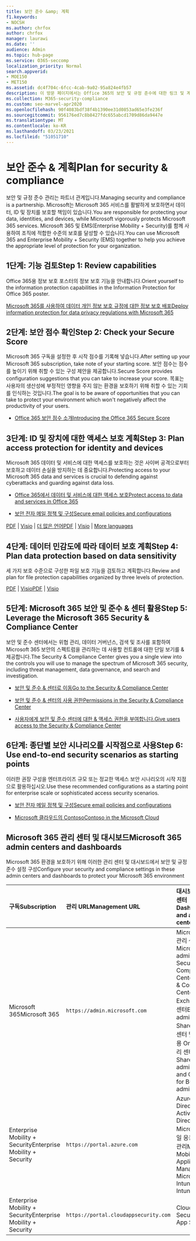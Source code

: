```yaml
---
title: 보안 준수 &amp; 계획
f1.keywords:
- NOCSH
ms.author: chrfox
author: chrfox
manager: laurawi
ms.date: ''
audience: Admin
ms.topic: hub-page
ms.service: O365-seccomp
localization_priority: Normal
search.appverid:
- MOE150
- MET150
ms.assetid: dc4f704c-6fcc-4cab-9a02-95a824e4fb57
description: 이 방문 페이지에서는 Office 365의 보안 및 규정 준수에 대한 링크 및 계획 정보를 제공합니다.
ms.collection: M365-security-compliance
ms.custom: seo-marvel-apr2020
ms.openlocfilehash: 90f4083bdf38f4b1390ee31d0853ad65e3fe236f
ms.sourcegitcommit: 956176ed7c8b8427fdc655abcd1709d86da9447e
ms.translationtype: MT
ms.contentlocale: ko-KR
ms.lasthandoff: 03/23/2021
ms.locfileid: "51051710"
---
```

# <a name="plan-for-security-amp-compliance"></a><span data-ttu-id="edfa4-103">보안 준수 &amp; 계획</span><span class="sxs-lookup"><span data-stu-id="edfa4-103">Plan for security &amp; compliance</span></span>

<span data-ttu-id="edfa4-104">보안 및 규정 준수 관리는 파트너 관계입니다.</span><span class="sxs-lookup"><span data-stu-id="edfa4-104">Managing security and compliance is a partnership.</span></span> <span data-ttu-id="edfa4-105">Microsoft는 Microsoft 365 서비스를 활발하게 보호하면서 데이터, ID 및 장치를 보호할 책임이 있습니다.</span><span class="sxs-lookup"><span data-stu-id="edfa4-105">You are responsible for protecting your data, identities, and devices, while Microsoft vigorously protects Microsoft 365 services.</span></span> <span data-ttu-id="edfa4-106">Microsoft 365 및 EMS(Enterprise Mobility + Security)를 함께 사용하여 조직에 적합한 수준의 보호를 달성할 수 있습니다.</span><span class="sxs-lookup"><span data-stu-id="edfa4-106">You can use Microsoft 365 and Enterprise Mobility + Security (EMS) together to help you achieve the appropriate level of protection for your organization.</span></span>
  
## <a name="step-1-review-capabilities"></a><span data-ttu-id="edfa4-107">1단계: 기능 검토</span><span class="sxs-lookup"><span data-stu-id="edfa4-107">Step 1: Review capabilities</span></span>

<span data-ttu-id="edfa4-108">Office 365용 정보 보호 포스터의 정보 보호 기능을 안내합니다.</span><span class="sxs-lookup"><span data-stu-id="edfa4-108">Orient yourself to the information protection capabilities in the Information Protection for Office 365 poster.</span></span> 
  
[<span data-ttu-id="edfa4-109">Microsoft 365를 사용하여 데이터 개인 정보 보호 규정에 대한 정보 보호 배포</span><span class="sxs-lookup"><span data-stu-id="edfa4-109">Deploy information protection for data privacy regulations with Microsoft 365</span></span>](../solutions/information-protection-deploy.md?view=o365-worldwide)
  
## <a name="step-2-check-your-secure-score"></a><span data-ttu-id="edfa4-110">2단계: 보안 점수 확인</span><span class="sxs-lookup"><span data-stu-id="edfa4-110">Step 2: Check your Secure Score</span></span>

<span data-ttu-id="edfa4-111">Microsoft 365 구독을 설정한 후 시작 점수를 기록해 넣습니다.</span><span class="sxs-lookup"><span data-stu-id="edfa4-111">After setting up your Microsoft 365 subscription, take note of your starting score.</span></span> <span data-ttu-id="edfa4-112">보안 점수는 점수를 높이기 위해 취할 수 있는 구성 제안을 제공합니다.</span><span class="sxs-lookup"><span data-stu-id="edfa4-112">Secure Score provides configuration suggestions that you can take to increase your score.</span></span> <span data-ttu-id="edfa4-113">목표는 사용자의 생산성에 부정적인 영향을 주지 않는 환경을 보호하기 위해 취할 수 있는 기회를 인식하는 것입니다.</span><span class="sxs-lookup"><span data-stu-id="edfa4-113">The goal is to be aware of opportunities that you can take to protect your environment which won't negatively affect the productivity of your users.</span></span>
  
- [<span data-ttu-id="edfa4-114">Office 365 보안 점수 소개</span><span class="sxs-lookup"><span data-stu-id="edfa4-114">Introducing the Office 365 Secure Score</span></span>](../security/defender/microsoft-secure-score.md)
    
## <a name="step-3-plan-access-protection-for-identity-and-devices"></a><span data-ttu-id="edfa4-115">3단계: ID 및 장치에 대한 액세스 보호 계획</span><span class="sxs-lookup"><span data-stu-id="edfa4-115">Step 3: Plan access protection for identity and devices</span></span>

<span data-ttu-id="edfa4-116">Microsoft 365 데이터 및 서비스에 대한 액세스를 보호하는 것은 사이버 공격으로부터 보호하고 데이터 손실을 방지하는 데 중요합니다.</span><span class="sxs-lookup"><span data-stu-id="edfa4-116">Protecting access to your Microsoft 365 data and services is crucial to defending against cyberattacks and guarding against data loss.</span></span>
  
- [<span data-ttu-id="edfa4-117">Office 365에서 데이터 및 서비스에 대한 액세스 보호</span><span class="sxs-lookup"><span data-stu-id="edfa4-117">Protect access to data and services in Office 365</span></span>](protect-access-to-data-and-services.md)
    
- [<span data-ttu-id="edfa4-118">보안 전자 메일 정책 및 구성</span><span class="sxs-lookup"><span data-stu-id="edfa4-118">Secure email policies and configurations</span></span>](../security/defender-365-security/secure-email-recommended-policies.md)
    
<span data-ttu-id="edfa4-119">[PDF](https://go.microsoft.com/fwlink/p/?linkid=841656) | [Visio](https://go.microsoft.com/fwlink/p/?linkid=841657) | [더 많은 언어](https://www.microsoft.com/download/details.aspx?id=55032)</span><span class="sxs-lookup"><span data-stu-id="edfa4-119">[PDF](https://go.microsoft.com/fwlink/p/?linkid=841656) | [Visio](https://go.microsoft.com/fwlink/p/?linkid=841657) | [More languages](https://www.microsoft.com/download/details.aspx?id=55032)</span></span>
  
## <a name="step-4-plan-data-protection-based-on-data-sensitivity"></a><span data-ttu-id="edfa4-120">4단계: 데이터 민감도에 따라 데이터 보호 계획</span><span class="sxs-lookup"><span data-stu-id="edfa4-120">Step 4: Plan data protection based on data sensitivity</span></span>

<span data-ttu-id="edfa4-121">세 가지 보호 수준으로 구성한 파일 보호 기능을 검토하고 계획합니다.</span><span class="sxs-lookup"><span data-stu-id="edfa4-121">Review and plan for file protection capabilities organized by three levels of protection.</span></span>
  
<span data-ttu-id="edfa4-122">[PDF](https://download.microsoft.com/download/7/8/9/789645A5-BD10-4541-BC33-F8D1EFF5E911/MSFT_cloud_architecture_O365%20file%20protection.pdf) | [Visio](https://download.microsoft.com/download/7/8/9/789645A5-BD10-4541-BC33-F8D1EFF5E911/MSFT_cloud_architecture_O365%20file%20protection.vsdx)</span><span class="sxs-lookup"><span data-stu-id="edfa4-122">[PDF](https://download.microsoft.com/download/7/8/9/789645A5-BD10-4541-BC33-F8D1EFF5E911/MSFT_cloud_architecture_O365%20file%20protection.pdf) | [Visio](https://download.microsoft.com/download/7/8/9/789645A5-BD10-4541-BC33-F8D1EFF5E911/MSFT_cloud_architecture_O365%20file%20protection.vsdx)</span></span>
  
## <a name="step-5-leverage-the-microsoft-365-security-amp-compliance-center"></a><span data-ttu-id="edfa4-123">5단계: Microsoft 365 보안 및 준수 &amp; 센터 활용</span><span class="sxs-lookup"><span data-stu-id="edfa4-123">Step 5: Leverage the Microsoft 365 Security &amp; Compliance Center</span></span>

<span data-ttu-id="edfa4-124">보안 및 준수 센터에서는 위협 관리, 데이터 거버넌스, 검색 및 조사를 포함하여 Microsoft 365 보안의 스펙트럼을 관리하는 데 사용할 컨트롤에 대한 단일 보기를 &amp; 제공합니다.</span><span class="sxs-lookup"><span data-stu-id="edfa4-124">The Security &amp; Compliance Center gives you a single view into the controls you will use to manage the spectrum of Microsoft 365 security, including threat management, data governance, and search and investigation.</span></span> 
  
- [<span data-ttu-id="edfa4-125">보안 및 준수 &amp; 센터로 이동</span><span class="sxs-lookup"><span data-stu-id="edfa4-125">Go to the Security &amp; Compliance Center</span></span>](./microsoft-365-compliance-center.md)
    
- [<span data-ttu-id="edfa4-126">보안 및 준수 &amp; 센터의 사용 권한</span><span class="sxs-lookup"><span data-stu-id="edfa4-126">Permissions in the Security &amp; Compliance Center</span></span>](~/security/defender-365-security/protect-against-threats.md)
    
- [<span data-ttu-id="edfa4-127">사용자에게 보안 및 준수 센터에 대한 &amp; 액세스 권한을 부여합니다.</span><span class="sxs-lookup"><span data-stu-id="edfa4-127">Give users access to the Security &amp; Compliance Center</span></span>](~/security/defender-365-security/grant-access-to-the-security-and-compliance-center.md)
    
## <a name="step-6-use-end-to-end-security-scenarios-as-starting-points"></a><span data-ttu-id="edfa4-128">6단계: 종단별 보안 시나리오를 시작점으로 사용</span><span class="sxs-lookup"><span data-stu-id="edfa4-128">Step 6: Use end-to-end security scenarios as starting points</span></span>

<span data-ttu-id="edfa4-129">이러한 권장 구성을 엔터프라이즈 규모 또는 정교한 액세스 보안 시나리오의 시작 지점으로 활용하십시오.</span><span class="sxs-lookup"><span data-stu-id="edfa4-129">Use these recommended configurations as a starting point for enterprise scale or sophisticated access security scenarios.</span></span>
  
- [<span data-ttu-id="edfa4-130">보안 전자 메일 정책 및 구성</span><span class="sxs-lookup"><span data-stu-id="edfa4-130">Secure email policies and configurations</span></span>](../security/defender-365-security/secure-email-recommended-policies.md)
    
- [<span data-ttu-id="edfa4-131">Microsoft 클라우드의 Contoso</span><span class="sxs-lookup"><span data-stu-id="edfa4-131">Contoso in the Microsoft Cloud</span></span>](../enterprise/contoso-case-study.md)
    
## <a name="microsoft-365-admin-centers-and-dashboards"></a><span data-ttu-id="edfa4-132">Microsoft 365 관리 센터 및 대시보드</span><span class="sxs-lookup"><span data-stu-id="edfa4-132">Microsoft 365 admin centers and dashboards</span></span>

<span data-ttu-id="edfa4-133">Microsoft 365 환경을 보호하기 위해 이러한 관리 센터 및 대시보드에서 보안 및 규정 준수 설정 구성</span><span class="sxs-lookup"><span data-stu-id="edfa4-133">Configure your security and compliance settings in these admin centers and dashboards to protect your Microsoft 365 environment</span></span>
  
|<span data-ttu-id="edfa4-134">**구독**</span><span class="sxs-lookup"><span data-stu-id="edfa4-134">**Subscription**</span></span>|<span data-ttu-id="edfa4-135">**관리 URL**</span><span class="sxs-lookup"><span data-stu-id="edfa4-135">**Management URL**</span></span>|<span data-ttu-id="edfa4-136">**대시보드 및 관리 센터**</span><span class="sxs-lookup"><span data-stu-id="edfa4-136">**Dashboards and admin centers**</span></span>|
|:-----|:-----|:-----|
|<span data-ttu-id="edfa4-137">Microsoft 365</span><span class="sxs-lookup"><span data-stu-id="edfa4-137">Microsoft 365</span></span>  <br/> |`https://admin.microsoft.com`  <br/> | <span data-ttu-id="edfa4-138">Microsoft 365 관리 센터</span><span class="sxs-lookup"><span data-stu-id="edfa4-138">Microsoft 365 admin center</span></span>  <br/>  <span data-ttu-id="edfa4-139">Security &amp; Compliance Center</span><span class="sxs-lookup"><span data-stu-id="edfa4-139">Security &amp; Compliance Center</span></span>  <br/>  <span data-ttu-id="edfa4-140">Exchange 관리 센터</span><span class="sxs-lookup"><span data-stu-id="edfa4-140">Exchange admin center</span></span>  <br/>  <span data-ttu-id="edfa4-141">SharePoint 관리 센터 및 비즈니스용 OneDrive 관리 센터</span><span class="sxs-lookup"><span data-stu-id="edfa4-141">SharePoint admin center and OneDrive for Business admin center</span></span>  <br/> |
|<span data-ttu-id="edfa4-142">Enterprise Mobility + Security</span><span class="sxs-lookup"><span data-stu-id="edfa4-142">Enterprise Mobility + Security</span></span>  <br/> |`https://portal.azure.com`  <br/> | <span data-ttu-id="edfa4-143">Azure Active Directory</span><span class="sxs-lookup"><span data-stu-id="edfa4-143">Azure Active Directory</span></span>  <br/>  <span data-ttu-id="edfa4-144">Microsoft 모바일 응용 프로그램 관리</span><span class="sxs-lookup"><span data-stu-id="edfa4-144">Microsoft Mobile Application Management</span></span>  <br/>  <span data-ttu-id="edfa4-145">Microsoft Intune</span><span class="sxs-lookup"><span data-stu-id="edfa4-145">Microsoft Intune</span></span>  <br/> |
|<span data-ttu-id="edfa4-146">Enterprise Mobility + Security</span><span class="sxs-lookup"><span data-stu-id="edfa4-146">Enterprise Mobility + Security</span></span>  <br/> |`https://portal.cloudappsecurity.com`  <br/> | <span data-ttu-id="edfa4-147">Cloud App Security</span><span class="sxs-lookup"><span data-stu-id="edfa4-147">Cloud App Security</span></span>  <br/> |
